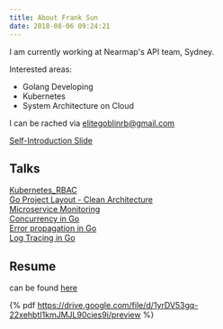 ```yaml
---
title: About Frank Sun
date: 2018-08-06 09:24:21
---
```


I am currently working at Nearmap's API team, Sydney.  

Interested areas:

*  Golang Developing
*  Kubernetes
*  System Architecture on Cloud

I can be rached via elitegoblinrb@gmail.com

[Self-Introduction Slide](https://go-talks.appspot.com/github.com/eliteGoblin/talks/self-introduction/main.slide#1)


## Talks

[Kubernetes_RBAC](https://go-talks.appspot.com/github.com/eliteGoblin/talks/Kubernetes_RBAC/slide/main.slide)  
[Go Project Layout - Clean Architecture](https://go-talks.appspot.com/github.com/eliteGoblin/talks/clean_architecture/slide/clean_arch.slide)  
[Microservice Monitoring](https://go-talks.appspot.com/github.com/eliteGoblin/talks/monitoring/slide/main.slide)  
[Concurrency in Go](https://go-talks.appspot.com/github.com/eliteGoblin/talks/concurrency/slide/main.slide)  
[Error propagation in Go](https://go-talks.appspot.com/github.com/eliteGoblin/Notes/talks/error_handling/main.slide)  
[Log Tracing in Go](https://go-talks.appspot.com/github.com/eliteGoblin/talks/trace_in_golang/slide/main.slide)  



## Resume

can be found [here](https://drive.google.com/file/d/1yrDV53gq-22xehbtI1kmJMJL90cies9i/preview)  

{% pdf https://drive.google.com/file/d/1yrDV53gq-22xehbtI1kmJMJL90cies9i/preview %}
